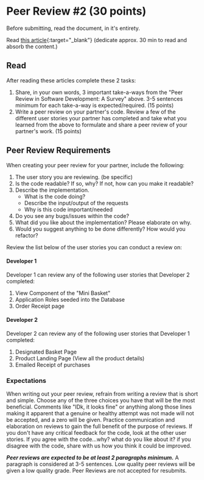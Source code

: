 
# Peer Review #2 (30 points)

Before submitting, read the document, in it's entirety. 

Read [this article](http://ijcsse.org/published/volume5/issue3/p3-V5I3.pdf){:target="_blank"} (dedicate approx. 30 min to read and absorb the content.)

## Read

After reading these articles complete these 2 tasks:
1. Share, in your own words, 3 important take-a-ways from the "Peer Review in Software Development: A Survey" above. 3-5 sentences minimum for each take-a-way is expected/required. (15 points)
1. Write a peer review on your partner's code. Review a few of the different user stories your partner has completed and take what you learned from the above to formulate and share a peer review of your partner's work. (15 points)

## Peer Review Requirements
When creating your peer review for your partner, include the following:
1. The user story you are reviewing. (be specific)
1. Is the code readable? If so, why? If not, how can you make it readable?
1. Describe the implementation. 
	- What is the code doing? 
	- Describe the input/output of the requests
	- Why is this code important/needed
1. Do you see any bugs/issues within the code?
1. What did you like about the implementation? Please elaborate on why. 
1. Would you suggest anything to be done differently? How would you refactor?

Review the list below of the user stories you can conduct a review on:

#### Developer 1
Developer 1 can review any of the following user stories that Developer 2 completed:
1. View Component of the "Mini Basket"
1. Application Roles seeded into the Database
1. Order Receipt page

#### Developer 2
Developer 2 can review any of the following user stories that Developer 1 completed:
1. Designated Basket Page
1. Product Landing Page (View all the product details)
1. Emailed Receipt of purchases

### Expectations

When writing out your peer review, refrain from writing a review that is short and simple. Choose any of the three choices you have that will be the most beneficial. Comments like "IDk, it looks fine" or anything along those lines making it apparent that a genuine or healthy attempt was not made will not be accepted, and a zero will be given. Practice communication and elaboration on reviews to gain the full benefit of the purpose of reviews. If you don't have any critical feedback for the code, look at the other user stories. If you agree with the code...why? what do you like about it? if you disagree with the code, share with us how you think it could be improved.

***Peer reviews are expected to be at least 2 paragraphs minimum.*** A paragraph is considered at 3-5 sentences. Low quality peer reviews will be given a low quality grade. Peer Reviews are not accepted for resubmits. 
